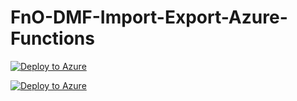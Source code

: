 # FnO-DMF-Import-Export-Azure-Functions
[![Deploy to Azure](http://azuredeploy.net/deploybutton.png)](https://azuredeploy.net/)


[![Deploy to Azure](http://azuredeploy.net/deploybutton.png)](https://portal.azure.com/#create/Microsoft.Template/uri/https%3A%2F%2Fraw.githubusercontent.com%2Fremixod%2FFnO-DMF-Import-Export-Azure-Functions%2Fmaster%2Fazuredeploy.json)
